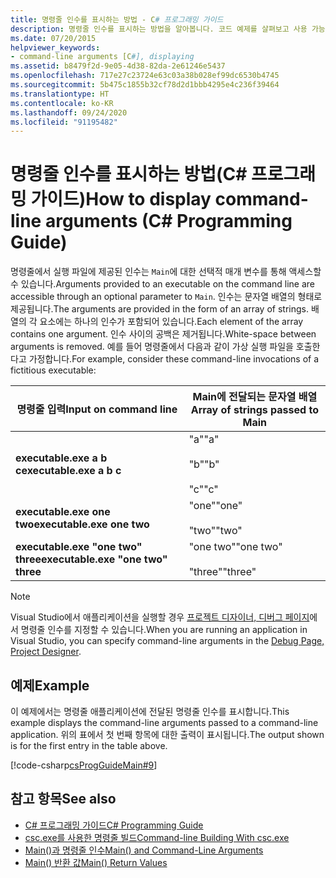 ```yaml
---
title: 명령줄 인수를 표시하는 방법 - C# 프로그래밍 가이드
description: 명령줄 인수를 표시하는 방법을 알아봅니다. 코드 예제를 살펴보고 사용 가능한 추가 리소스를 확인합니다.
ms.date: 07/20/2015
helpviewer_keywords:
- command-line arguments [C#], displaying
ms.assetid: b8479f2d-9e05-4d38-82da-2e61246e5437
ms.openlocfilehash: 717e27c23724e63c03a38b028ef99dc6530b4745
ms.sourcegitcommit: 5b475c1855b32cf78d2d1bbb4295e4c236f39464
ms.translationtype: HT
ms.contentlocale: ko-KR
ms.lasthandoff: 09/24/2020
ms.locfileid: "91195482"
---
```

# <a name="how-to-display-command-line-arguments-c-programming-guide"></a><span data-ttu-id="a4343-104">명령줄 인수를 표시하는 방법(C# 프로그래밍 가이드)</span><span class="sxs-lookup"><span data-stu-id="a4343-104">How to display command-line arguments (C# Programming Guide)</span></span>

<span data-ttu-id="a4343-105">명령줄에서 실행 파일에 제공된 인수는 `Main`에 대한 선택적 매개 변수를 통해 액세스할 수 있습니다.</span><span class="sxs-lookup"><span data-stu-id="a4343-105">Arguments provided to an executable on the command line are accessible through an optional parameter to `Main`.</span></span> <span data-ttu-id="a4343-106">인수는 문자열 배열의 형태로 제공됩니다.</span><span class="sxs-lookup"><span data-stu-id="a4343-106">The arguments are provided in the form of an array of strings.</span></span> <span data-ttu-id="a4343-107">배열의 각 요소에는 하나의 인수가 포함되어 있습니다.</span><span class="sxs-lookup"><span data-stu-id="a4343-107">Each element of the array contains one argument.</span></span> <span data-ttu-id="a4343-108">인수 사이의 공백은 제거됩니다.</span><span class="sxs-lookup"><span data-stu-id="a4343-108">White-space between arguments is removed.</span></span> <span data-ttu-id="a4343-109">예를 들어 명령줄에서 다음과 같이 가상 실행 파일을 호출한다고 가정합니다.</span><span class="sxs-lookup"><span data-stu-id="a4343-109">For example, consider these command-line invocations of a fictitious executable:</span></span>  
  
|<span data-ttu-id="a4343-110">명령줄 입력</span><span class="sxs-lookup"><span data-stu-id="a4343-110">Input on command line</span></span>|<span data-ttu-id="a4343-111">Main에 전달되는 문자열 배열</span><span class="sxs-lookup"><span data-stu-id="a4343-111">Array of strings passed to Main</span></span>|  
|----------------------------|-------------------------------------|  
|<span data-ttu-id="a4343-112">**executable.exe a b c**</span><span class="sxs-lookup"><span data-stu-id="a4343-112">**executable.exe a b c**</span></span>|<span data-ttu-id="a4343-113">"a"</span><span class="sxs-lookup"><span data-stu-id="a4343-113">"a"</span></span><br /><br /> <span data-ttu-id="a4343-114">"b"</span><span class="sxs-lookup"><span data-stu-id="a4343-114">"b"</span></span><br /><br /> <span data-ttu-id="a4343-115">"c"</span><span class="sxs-lookup"><span data-stu-id="a4343-115">"c"</span></span>|  
|<span data-ttu-id="a4343-116">**executable.exe one two**</span><span class="sxs-lookup"><span data-stu-id="a4343-116">**executable.exe one two**</span></span>|<span data-ttu-id="a4343-117">"one"</span><span class="sxs-lookup"><span data-stu-id="a4343-117">"one"</span></span><br /><br /> <span data-ttu-id="a4343-118">"two"</span><span class="sxs-lookup"><span data-stu-id="a4343-118">"two"</span></span>|  
|<span data-ttu-id="a4343-119">**executable.exe "one two" three**</span><span class="sxs-lookup"><span data-stu-id="a4343-119">**executable.exe "one two" three**</span></span>|<span data-ttu-id="a4343-120">"one two"</span><span class="sxs-lookup"><span data-stu-id="a4343-120">"one two"</span></span><br /><br /> <span data-ttu-id="a4343-121">"three"</span><span class="sxs-lookup"><span data-stu-id="a4343-121">"three"</span></span>|  
  
> [!NOTE]
> <span data-ttu-id="a4343-122">Visual Studio에서 애플리케이션을 실행할 경우 [프로젝트 디자이너, 디버그 페이지](/visualstudio/ide/reference/debug-page-project-designer)에서 명령줄 인수를 지정할 수 있습니다.</span><span class="sxs-lookup"><span data-stu-id="a4343-122">When you are running an application in Visual Studio, you can specify command-line arguments in the [Debug Page, Project Designer](/visualstudio/ide/reference/debug-page-project-designer).</span></span>  
  
## <a name="example"></a><span data-ttu-id="a4343-123">예제</span><span class="sxs-lookup"><span data-stu-id="a4343-123">Example</span></span>  

 <span data-ttu-id="a4343-124">이 예제에서는 명령줄 애플리케이션에 전달된 명령줄 인수를 표시합니다.</span><span class="sxs-lookup"><span data-stu-id="a4343-124">This example displays the command-line arguments passed to a command-line application.</span></span> <span data-ttu-id="a4343-125">위의 표에서 첫 번째 항목에 대한 출력이 표시됩니다.</span><span class="sxs-lookup"><span data-stu-id="a4343-125">The output shown is for the first entry in the table above.</span></span>  
  
 [!code-csharp[csProgGuideMain#9](~/samples/snippets/csharp/VS_Snippets_VBCSharp/csProgGuideMain/CS/Class1.cs#9)]  
  
## <a name="see-also"></a><span data-ttu-id="a4343-126">참고 항목</span><span class="sxs-lookup"><span data-stu-id="a4343-126">See also</span></span>

- [<span data-ttu-id="a4343-127">C# 프로그래밍 가이드</span><span class="sxs-lookup"><span data-stu-id="a4343-127">C# Programming Guide</span></span>](../index.md)
- [<span data-ttu-id="a4343-128">csc.exe를 사용한 명령줄 빌드</span><span class="sxs-lookup"><span data-stu-id="a4343-128">Command-line Building With csc.exe</span></span>](../../language-reference/compiler-options/command-line-building-with-csc-exe.md)
- [<span data-ttu-id="a4343-129">Main()과 명령줄 인수</span><span class="sxs-lookup"><span data-stu-id="a4343-129">Main() and Command-Line Arguments</span></span>](./index.md)
- [<span data-ttu-id="a4343-130">Main() 반환 값</span><span class="sxs-lookup"><span data-stu-id="a4343-130">Main() Return Values</span></span>](./main-return-values.md)

